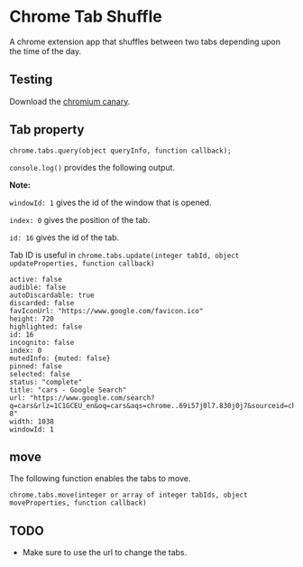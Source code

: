 # Chrome Tab Shuffle

A chrome extension app that shuffles between two tabs depending upon the time of the day.

## Testing

Download the [chromium canary](https://www.google.com/intl/en/chrome/canary/).

## Tab property

`chrome.tabs.query(object queryInfo, function callback);`

`console.log()` provides the following output.

**Note:**

`windowId: 1` gives the id of the window that is opened.

`index: 0` gives the position of the tab.

`id: 16` gives the id of the tab.

Tab ID is useful in `chrome.tabs.update(integer tabId, object updateProperties, function callback)`


```
active: false
audible: false
autoDiscardable: true
discarded: false
favIconUrl: "https://www.google.com/favicon.ico"
height: 720
highlighted: false
id: 16
incognito: false
index: 0
mutedInfo: {muted: false}
pinned: false
selected: false
status: "complete"
title: "cars - Google Search"
url: "https://www.google.com/search?q=cars&rlz=1C1GCEU_en&oq=cars&aqs=chrome..69i57j0l7.830j0j7&sourceid=chrome&ie=UTF-8"
width: 1038
windowId: 1
```

## move

The following function enables the tabs to move.

`chrome.tabs.move(integer or array of integer tabIds, object moveProperties, function callback)`

## TODO

* Make sure to use the url to change the tabs.
